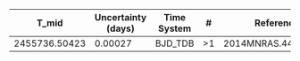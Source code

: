 |T_mid        |Uncertainty (days)|Time System|#  |Reference                             |
|-------------|------------------|-----------|---|--------------------------------------|
|2455736.50423|0.00027           |BJD_TDB    |>1 |2014MNRAS.445.1114A                   |

